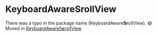 # KeyboardAwareSrollView

There was a typo in the package name (KeyboardAware**Sr**ollView). 😅
Moved in [KeyboardAwareS**c**rollView](https://github.com/pietile/pietile-native-kit/tree/master/packages/keyboard-aware-scrollview)
